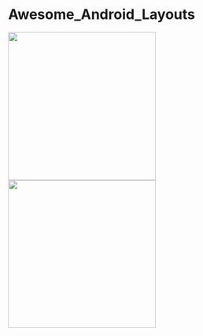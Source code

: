 # Awesome_Android_Layouts
<p float="left">
  <img src="https://user-images.githubusercontent.com/31410839/48011268-53386d00-e145-11e8-8b47-e7409e0071f0.png" width="300" />
  <img src="https://user-images.githubusercontent.com/31410839/48011244-474cab00-e145-11e8-8e37-e40681db4a5f.png" width="300" /> 
</p>
